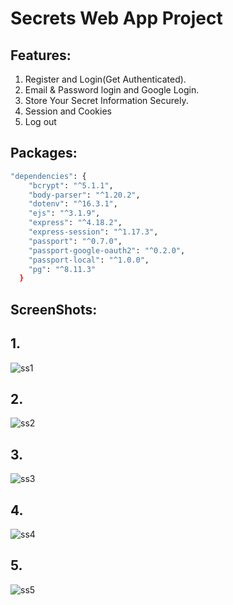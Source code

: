 # Secrets Web App Project
## Features: 
1. Register and Login(Get Authenticated).
2. Email & Password login and Google Login.
3. Store Your Secret Information Securely.
4. Session and Cookies
5. Log out

## Packages: 
````bash
"dependencies": {
    "bcrypt": "^5.1.1",
    "body-parser": "^1.20.2",
    "dotenv": "^16.3.1",
    "ejs": "^3.1.9",
    "express": "^4.18.2",
    "express-session": "^1.17.3",
    "passport": "^0.7.0",
    "passport-google-oauth2": "^0.2.0",
    "passport-local": "^1.0.0",
    "pg": "^8.11.3"
  }
````
## ScreenShots:
## 1.
![ss1](https://github.com/user-attachments/assets/aecfd96f-f9d2-49d6-8429-f7b6ed1933b4)
## 2. 
![ss2](https://github.com/user-attachments/assets/9d67a692-ed62-4868-87e5-d61ed00522b9)
## 3. 
![ss3](https://github.com/user-attachments/assets/4902e08c-26f4-4a30-a854-1100c7f18322)
## 4. 
![ss4](https://github.com/user-attachments/assets/2f547f04-7ab8-4cc4-b752-1121b9e6f810)
## 5. 
![ss5](https://github.com/user-attachments/assets/e908bf99-3a81-4258-96e1-c183777608a6)



